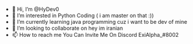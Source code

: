 - 👋 Hi, I’m @HyDev0
- 👀 I’m interested in Python Coding ( i am master on that :))
- 🌱 I’m currently learning java programming cuz i want to be dev of mine
- 💞️ I’m looking to collaborate on hey im iranian
- 📫 How to reach me You Can Invite Me On Discord ExiAlpha_#8002

<!---
HyDev0/HyDev0 is a ✨ special ✨ repository because its `README.md` (this file) appears on your GitHub profile.
You can click the Preview link to take a look at your changes.
--->
